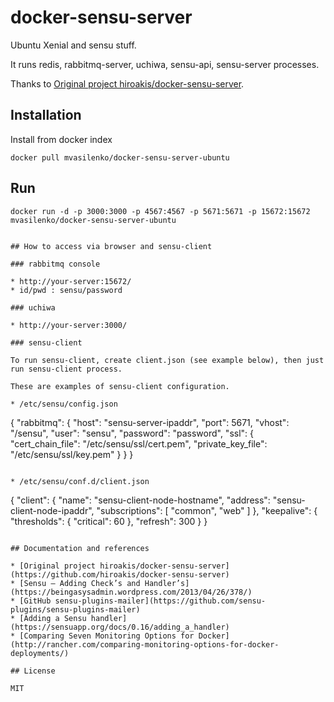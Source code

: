 # docker-sensu-server

Ubuntu Xenial and sensu stuff.

It runs redis, rabbitmq-server, uchiwa, sensu-api, sensu-server processes.

Thanks to [Original project hiroakis/docker-sensu-server](https://github.com/hiroakis/docker-sensu-server).

## Installation

Install from docker index

```
docker pull mvasilenko/docker-sensu-server-ubuntu
```

## Run

```
docker run -d -p 3000:3000 -p 4567:4567 -p 5671:5671 -p 15672:15672 mvasilenko/docker-sensu-server-ubuntu


## How to access via browser and sensu-client

### rabbitmq console

* http://your-server:15672/
* id/pwd : sensu/password

### uchiwa

* http://your-server:3000/

### sensu-client

To run sensu-client, create client.json (see example below), then just run sensu-client process.

These are examples of sensu-client configuration.

* /etc/sensu/config.json

```
{
  "rabbitmq": {
    "host": "sensu-server-ipaddr",
    "port": 5671,
    "vhost": "/sensu",
    "user": "sensu",
    "password": "password",
    "ssl": {
      "cert_chain_file": "/etc/sensu/ssl/cert.pem",
      "private_key_file": "/etc/sensu/ssl/key.pem"
    }
  }
}
```

* /etc/sensu/conf.d/client.json

```
{
  "client": {
    "name": "sensu-client-node-hostname",
    "address": "sensu-client-node-ipaddr",
    "subscriptions": [
      "common",
      "web"
    ]
  },
  "keepalive": {
    "thresholds": {
      "critical": 60
    },
    "refresh": 300
  }
}
```

## Documentation and references

* [Original project hiroakis/docker-sensu-server](https://github.com/hiroakis/docker-sensu-server)
* [Sensu – Adding Check’s and Handler’s](https://beingasysadmin.wordpress.com/2013/04/26/378/)
* [GitHub sensu-plugins-mailer](https://github.com/sensu-plugins/sensu-plugins-mailer)
* [Adding a Sensu handler](https://sensuapp.org/docs/0.16/adding_a_handler)
* [Comparing Seven Monitoring Options for Docker](http://rancher.com/comparing-monitoring-options-for-docker-deployments/)

## License

MIT
